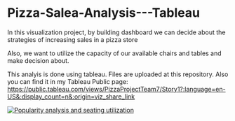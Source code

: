 # Pizza-Salea-Analysis---Tableau
In this visualization project, by building dashboard we can decide about the strategies of increasing sales in a pizza store

Also, we want to utilize the capacity of our available chairs and tables and make decision about.

This analyis is done using tableau. Files are uploaded at this repository. Also you can find it in my Tableau Public page: https://public.tableau.com/views/PizzaProjectTeam7/Story1?:language=en-US&:display_count=n&:origin=viz_share_link


<div class='tableauPlaceholder' id='viz1672426709362' style='position: relative'><noscript><a href='#'><img alt='Popularity analysis and seating utilization ' src='https:&#47;&#47;public.tableau.com&#47;static&#47;images&#47;Pi&#47;PizzaProjectTeam7&#47;Story1&#47;1_rss.png' style='border: none' /></a></noscript><object class='tableauViz'  style='display:none;'><param name='host_url' value='https%3A%2F%2Fpublic.tableau.com%2F' /> <param name='embed_code_version' value='3' /> <param name='site_root' value='' /><param name='name' value='PizzaProjectTeam7&#47;Story1' /><param name='tabs' value='no' /><param name='toolbar' value='yes' /><param name='static_image' value='https:&#47;&#47;public.tableau.com&#47;static&#47;images&#47;Pi&#47;PizzaProjectTeam7&#47;Story1&#47;1.png' /> <param name='animate_transition' value='yes' /><param name='display_static_image' value='yes' /><param name='display_spinner' value='yes' /><param name='display_overlay' value='yes' /><param name='display_count' value='yes' /><param name='language' value='en-US' /></object></div>                <script type='text/javascript'>                    var divElement = document.getElementById('viz1672426709362');                    var vizElement = divElement.getElementsByTagName('object')[0];                    vizElement.style.width='1650px';vizElement.style.height='1127px';                    var scriptElement = document.createElement('script');                    scriptElement.src = 'https://public.tableau.com/javascripts/api/viz_v1.js';                    vizElement.parentNode.insertBefore(scriptElement, vizElement);                </script>

